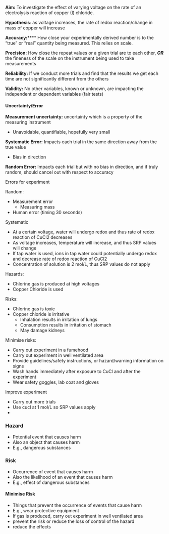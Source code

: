 **Aim:** To investigate the effect of varying voltage on the rate of an electrolysis reaction of copper (I) chloride.


**Hypothesis**: as voltage increases, the rate of redox reaction/change in mass of copper will increase

**************Accuracy:****************** How close your experimentally derived number is to the “true” or “real” quantity being measured. This relies on scale.

**Precision:** How close the repeat values or a given trial are to each other, ***OR*** the fineness of the scale on the instrument being used to take measurements

**Reliability:** If we conduct more trials and find that the results we get each time are not significantly different from the others

**Validity:** No other variables, known or unknown, are impacting the independent or dependent variables (fair tests)

#### Uncertainty/Error

********Measurement uncertainty:******** uncertainty which is a property of the measuring instrument
-   Unavoidable, quantifiable, hopefully very small

********Systematic Error:******** Impacts each trial in the same direction away from the true value
-   Bias in direction

**************************Random Error:************************** Impacts each trial but with no bias in direction, and if truly random, should cancel out with respect to accuracy


Errors for experiment

Random:
- Measurement error 
	- Measuring mass
- Human error (timing 30 seconds)

Systematic 
- At a certain voltage, water will undergo redox and thus rate of redox reaction of CuCl2 decreases
- As voltage increases, temperature will increase, and thus SRP values will change
- If tap water is used, ions in tap water could potentially undergo redox and decrease rate of redox reaction of CuCl2
- Concentration of solution is 2 mol/L, thus SRP values do not apply

Hazards:
- Chlorine gas is produced at high voltages
- Copper Chloride is used

Risks:
- Chlorine gas is toxic
- Copper chloride is irritative
	- Inhalation results in irritation of lungs
	- Consumption results in irritation of stomach
	- May damage kidneys

Minimise risks:
- Carry out experiment in a fumehood
- Carry out experiment in well ventilated area
- Provide guidelines/safety instructions, or hazard/warning information on signs
- Wash hands immediately after exposure to CuCl and after the experiment
- Wear safety goggles, lab coat and gloves

Improve experiment
- Carry out more trials
- Use cucl at 1 mol/L so SRP values apply
- 
### Hazard
- Potential event that causes harm
- Also an object that causes harm
- E.g., dangerous substances
### Risk
- Occurrence of event that causes harm
- Also the likelihood of an event that causes harm
- E.g., effect of dangerous substances
#### Minimise Risk
- Things that prevent the occurrence of events that cause harm
- E.g., wear protective equipment
- If gas is produced, carry out experiment in well ventilated area
- prevent the risk or reduce the loss of control of the hazard
- reduce the effects


